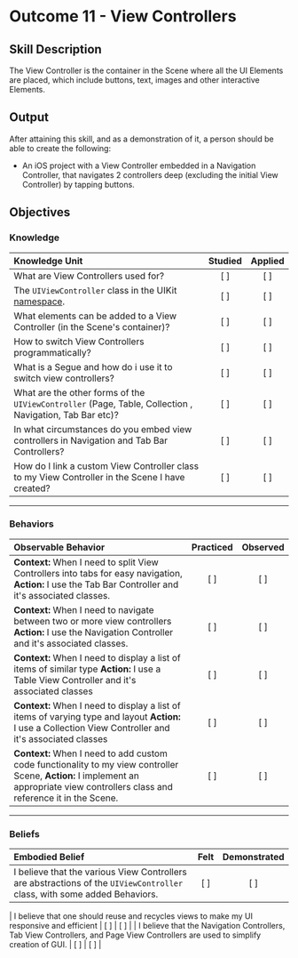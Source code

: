 # Outcome 11 - View Controllers
## Skill Description

The View Controller is the container in the Scene where all the UI Elements are placed, which include buttons, text, images and other interactive Elements.

## Output

After attaining this skill, and as a demonstration of it, a person should be able to create the following:

- An iOS project with a View Controller embedded in a Navigation Controller, that navigates 2 controllers deep (excluding the initial View Controller) by tapping buttons.

<!--This doesn't make sense, are you asking to navigate a nested view controller two levels in?
Might be better:An iOS project with a Navigation Controller, that navigates between 3 view controllers by tapping buttons.
-->


## Objectives
### Knowledge

| Knowledge Unit   |      Studied      | Applied |
|:-------------|:------------------:|:--------:|
| What are View Controllers used for? | [ ] | [ ] |
| The `UIViewController` class in the UIKit [namespace](../4%20-%20Object%20Oriented%20Programming/). | [ ] | [ ] |
| What elements can be added to a View Controller (in the Scene's container)? | [ ] | [ ] |
| How to switch View Controllers programmatically? | [ ] | [ ] |
| What is a Segue and how do i use it to switch view controllers? | [ ] | [ ] |
| What are the other forms of the `UIViewController` (Page, Table, Collection , Navigation, Tab Bar etc)? | [ ] | [ ] |
| In what circumstances do you embed view controllers in Navigation and Tab Bar Controllers? | [ ] | [ ] |
| How do I link a custom View Controller class to my View Controller in the Scene I have created? | [ ] | [ ] |

------

### Behaviors

| Observable Behavior   |      Practiced      | Observed |
|:-------------|:------------------:|:--------:|
| **Context:** When I need to split View Controllers into tabs for easy navigation, **Action:** I use the Tab Bar Controller and it's associated classes. | [ ] | [ ] |
| **Context:** When I need to navigate between two or more view controllers **Action:** I use the Navigation Controller and it's associated classes. | [ ] | [ ] |
| **Context:** When I need to display a list of items of similar type **Action:** I use a Table View Controller and it's associated classes | [ ] | [ ] |
| **Context:** When I need to display a list of items of varying type and layout **Action:** I use a Collection View Controller and it's associated classes | [ ] | [ ] |
| **Context:** When I need to add custom code functionality to my view controller Scene, **Action:** I implement an appropriate view controllers class and reference it in the Scene. | [ ] | [ ] |
---------------------------------------------------------------------------------------------------------------------------------------------------------------------------------------------------

### Beliefs

| Embodied Belief   |      Felt      | Demonstrated |
|:-------------|:------------------:|:--------:|
| I believe that the various View Controllers are abstractions of the `UIViewController` class, with some added Behaviors. | [ ] | [ ] |
<!--This should be knowledge, not a belief-->
| I believe that one should reuse and recycles views to make my UI responsive and efficient | [ ] | [ ] |
| I believe that the Navigation Controllers, Tab View Controllers, and Page View Controllers are used to simplify creation of GUI. | [ ] | [ ] |

